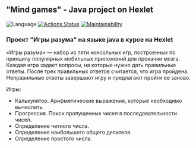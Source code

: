 ## "Mind games" - Java project on Hexlet ##
![Language](https://img.shields.io/badge/Java-17%2B-blue)
[![Actions Status](https://github.com/puretruth/java-project-lvl1/workflows/hexlet-check/badge.svg)](https://github.com/puretruth/java-project-lvl1/actions)
[![Maintainability](https://api.codeclimate.com/v1/badges/78d49b4b7458d8dc10d6/maintainability)](https://codeclimate.com/github/puretruth/java-project-lvl1/maintainability)
### Проект "Игры разума" на языке java в курсе на Hexlet ###
«Игры разума» — набор из пяти консольных игр, построенных по принципу популярных мобильных приложений для прокачки мозга. Каждая игра задает вопросы, на которые нужно дать правильные ответы. После трех правильных ответов считается, что игра пройдена. Неправильные ответы завершают игру и предлагают пройти ее заново.

Игры:
* Калькулятор. Арифметические выражения, которые необходимо вычислить.
* Прогрессия. Поиск пропущенных чисел в последовательности чисел.
* Определение четного числа.
* Определение наибольшего общего делителя.
* Определение простого числа.